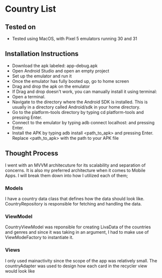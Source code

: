 # Country List
## Tested on
 - Tested using MacOS, with Pixel 5 emulators running 30 and 31
## Installation Instructions
- Download the apk labeled: app-debug.apk
- Open Android Studio and open an empty project
- Set up the emulator and run it
- Once the emulator has fully booted up, go to home screen
- Drag and drop the apk on the emulator
- If Drag and drop doesn't work, you can manually install it using terminal:
- Open a terminal.
- Navigate to the directory where the Android SDK is installed. This is usually in a directory called Android/sdk in your home directory.
- Go to the platform-tools directory by typing cd platform-tools and pressing Enter.
- Connect to the emulator by typing adb connect localhost:<PORTNUMBER> and pressing Enter. 
- Install the APK by typing adb install <path_to_apk> and pressing Enter. Replace <path_to_apk> with the path to your APK file

## Thought Process

I went with an MVVM architecuture for its scalability and separation of concerns. It is also my preferred architecture when it comes to Mobile Apps. I will break them down into how I utilized each of them;

### Models
I have a country data class that defines how the data should look like. CountryRepository is responsible for fetching and handling the data.

### ViewModel
CountryViewModel was reponsible for creating LivaData of the countries and genres and since it was taking in an argument, I had to make use of ViewModeFactory to instantiate it. 

### Views
I only used mainactivity since the scope of the app was relatively small. The countryAdapter was used to design how each card in the recycler view would look like








